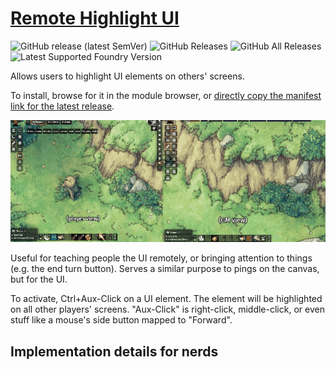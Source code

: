 # [Remote Highlight UI](https://foundryvtt.com/packages/remote-highlight-ui/)

![GitHub release (latest SemVer)](https://img.shields.io/github/v/release/itamarcu/remote-highlight-ui?style=for-the-badge)
![GitHub Releases](https://img.shields.io/github/downloads/itamarcu/remote-highlight-ui/latest/total?style=for-the-badge)
![GitHub All Releases](https://img.shields.io/github/downloads/itamarcu/remote-highlight-ui/total?style=for-the-badge&label=Downloads+total)  
![Latest Supported Foundry Version](https://img.shields.io/endpoint?url=https://foundryshields.com/version?url=https://github.com/itamarcu/remote-highlight-ui/raw/master/module.json)

Allows users to highlight UI elements on others' screens.

To install, browse for it in the module browser, or [directly copy the manifest link for the latest release](https://github.com/itamarcu/remote-highlight-ui/releases/latest/download/module.json).


![remote highlights demo 1](metadata/demo_1.gif)

Useful for teaching people the UI remotely, or bringing attention to things (e.g. the end turn button).
Serves a similar purpose to pings on the canvas, but for the UI.

To activate, Ctrl+Aux-Click on a UI element.  The element will be highlighted on all other players' screens.
"Aux-Click" is right-click, middle-click, or even stuff like a mouse's side button mapped to "Forward".


## Implementation details for nerds
